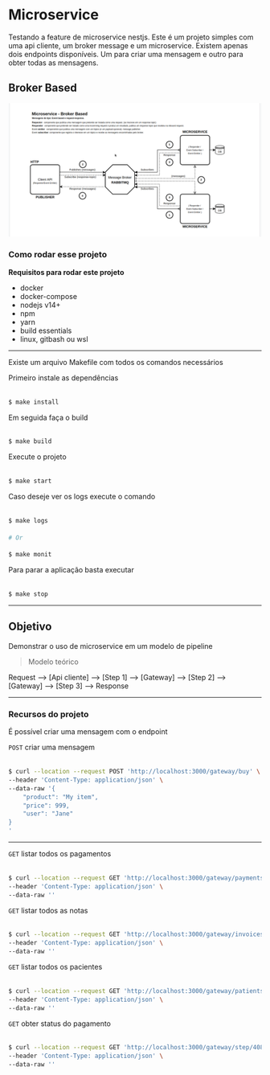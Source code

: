 # Microservice

Testando a feature de microservice nestjs.
Este é um projeto simples com uma api cliente, um broker message e um microservice.
Existem apenas dois endpoints disponíveis. Um para criar uma mensagem e outro para obter todas as mensagens.

## Broker Based

![](docs/microservice-doc.png)


### Como rodar esse projeto

**Requisitos para rodar este projeto**

- docker
- docker-compose
- nodejs v14+
- npm
- yarn
- build essentials
- linux, gitbash ou wsl

---

Existe um arquivo Makefile com todos os comandos necessários 

Primeiro instale as dependências

```sh

$ make install

```

Em seguida faça o build

```sh

$ make build

```

Execute o projeto

```sh

$ make start

```

Caso deseje ver os logs execute o comando

```sh

$ make logs

# Or

$ make monit

```

Para parar a aplicação basta executar

```sh

$ make stop

```

---

## Objetivo

Demonstrar o uso de microservice em um modelo de pipeline

> Modelo teórico 

 Request --> [Api cliente] --> [Step 1] --> [Gateway] --> [Step 2] --> [Gateway] --> [Step 3] --> Response

---
### Recursos do projeto

É possível criar uma mensagem com o endpoint 

`POST` criar uma mensagem

```sh

$ curl --location --request POST 'http://localhost:3000/gateway/buy' \
--header 'Content-Type: application/json' \
--data-raw '{
    "product": "My item",
    "price": 999,
    "user": "Jane"
}
'

```

---

`GET` listar todos os pagamentos

```sh

$ curl --location --request GET 'http://localhost:3000/gateway/payments' \
--header 'Content-Type: application/json' \
--data-raw ''

```

`GET` listar todos as notas

```sh

$ curl --location --request GET 'http://localhost:3000/gateway/invoices' \
--header 'Content-Type: application/json' \
--data-raw ''

```

`GET` listar todos os pacientes

```sh

$ curl --location --request GET 'http://localhost:3000/gateway/patients' \
--header 'Content-Type: application/json' \
--data-raw ''

```

`GET` obter status do pagamento

```sh

$ curl --location --request GET 'http://localhost:3000/gateway/step/408354c9-1540-4e8f-889b-0d4b64116740' \
--header 'Content-Type: application/json' \
--data-raw ''

```
